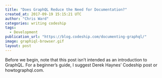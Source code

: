 ```yaml
---
title: "Does GraphQL Reduce the Need for Documentation?"
created_at: 2017-09-19 15:15:21 UTC
author: "Chris Ward"
categories: writing codeship
tags:
  - Development
publication_url: "https://blog.codeship.com/documenting-graphql/"
image: graphiql-browser.gif
layout: post
---
```

Before we begin, note that this post isn’t intended as an introduction to GraphQL. For a beginner’s guide, I suggest Derek Haynes’ Codeship post or howtographql.com.


